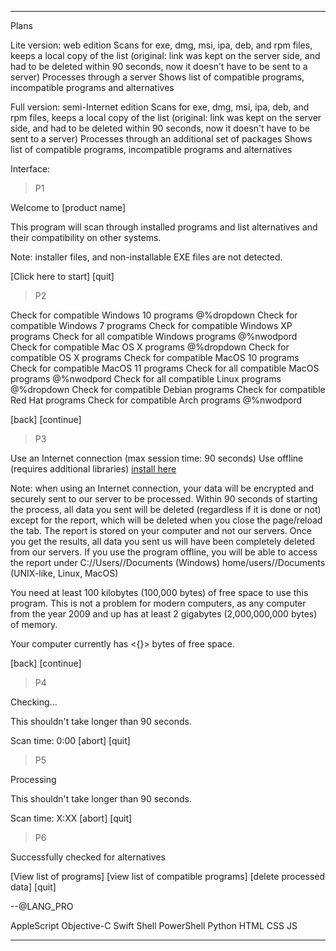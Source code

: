 
***

Plans

Lite version: web edition
Scans for exe, dmg, msi, ipa, deb, and rpm files, keeps a local copy of the list (original: link was kept on the server side, and had to be deleted within 90 seconds, now it doesn't have to be sent to a server)
Processes through a server
Shows list of compatible programs, incompatible programs and alternatives

Full version: semi-Internet edition
Scans for exe, dmg, msi, ipa, deb, and rpm files, keeps a local copy of the list (original: link was kept on the server side, and had to be deleted within 90 seconds, now it doesn't have to be sent to a server) 
Processes through an additional set of packages
Shows list of compatible programs, incompatible programs and alternatives

Interface:

>P1

Welcome to [product name]

This program will scan through installed programs and list alternatives and their compatibility on other systems.

Note: installer files, and non-installable EXE files are not detected.

[Click here to start] [quit]

>P2

Check for compatible Windows 10 programs
@%dropdown
Check for compatible Windows 7 programs
Check for compatible Windows XP programs
Check for all compatible Windows programs
@%nwodpord
Check for compatible Mac OS X programs
@%dropdown
Check for compatible OS X programs
Check for compatible MacOS 10 programs
Check for compatible MacOS 11 programs
Check for all compatible MacOS programs
@%nwodpord
Check for all compatible Linux programs
@%dropdown
Check for compatible Debian programs
Check for compatible Red Hat programs
Check for compatible Arch programs
@%nwodpord

[back] [continue]

>P3

Use an Internet connection (max session time: 90 seconds)
Use offline (requires additional libraries) [install here]()

Note: when using an Internet connection, your data will be encrypted and securely sent to our server to be processed. Within 90 seconds of starting the process, all data you sent will be deleted (regardless if it is done or not) except for the report, which will be deleted when you close the page/reload the tab. The report is stored on your computer and not our servers. Once you get the results, all data you sent us will have been completely deleted from our servers. If you use the program offline, you will be able to access the report under C://Users/<username>/Documents (Windows) home/users/<username>/Documents (UNIX-like, Linux, MacOS)

You need at least 100 kilobytes (100,000 bytes) of free space to use this program. This is not a problem for modern computers, as any computer from the year 2009 and up has at least 2 gigabytes (2,000,000,000 bytes) of memory.

Your computer currently has <{}> bytes of free space. 

[back] [continue]

>P4

Checking...

This shouldn't take longer than 90 seconds.

Scan time: 0:00 [abort] [quit]

>P5

Processing

This shouldn't take longer than 90 seconds.

Scan time: X:XX [abort] [quit]

>P6

Successfully checked for alternatives

[View list of programs] [view list of compatible programs] [delete processed data] [quit]

--@LANG_PRO

AppleScript
Objective-C
Swift
Shell
PowerShell
Python
HTML
CSS
JS

***

